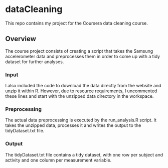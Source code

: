 # dataCleaning
This repo contains my project for the Coursera data cleaning course. 

## Overview
The course project consists of creating a script that takes the Samsung accelerometer data 
and preprocesses them in order to come up with a tidy dataset for further analyses.

### Input
I also included the code to download the data directly from the website and unzip it within R. However,
due to resource requirements, I uncommented these lines and start with the unzipped data directory in 
the workspace. 

### Preprocessing
The actual data preprocessing is executed by the run_analysis.R script. It takes the unzipped data, processes
it and writes the output to the tidyDataset.txt file.

### Output
The tidyDataset.txt file contains a tidy dataset, with one row per subject and activity and one column per
measurement variable.
